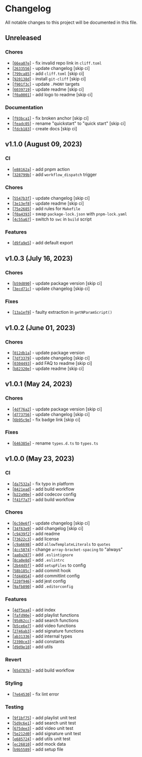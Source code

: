 # Changelog
All notable changes to this project will be documented in this file.

## Unreleased
### Chores
- [[`66ea07e`](https://github.com/wgumenyuk/spyter/commit/66ea07e9a53e251c5481ea5177cf8322f6dee288)] - fix invalid repo link in `cliff.toml`
- [[`2633556`](https://github.com/wgumenyuk/spyter/commit/2633556026a429bfa667c238c130eb1e43f6a225)] - update changelog [skip ci]
- [[`799ca85`](https://github.com/wgumenyuk/spyter/commit/799ca85ad6ca7d46c06ec81e819ffe8424fc739f)] - add `cliff.toml` [skip ci]
- [[`920138d`](https://github.com/wgumenyuk/spyter/commit/920138de4806c1b3b9140e4bb9c9c774b3545fd4)] - install `git-cliff` [skip ci]
- [[`f901f3c`](https://github.com/wgumenyuk/spyter/commit/f901f3cb86a99ecc5bde38dac9254495e470a489)] - update `.PHONY` targets
- [[`6039719`](https://github.com/wgumenyuk/spyter/commit/603971988513dc53e8ac5c8a317e5945f44ed38d)] - update readme [skip ci]
- [[`f0a0001`](https://github.com/wgumenyuk/spyter/commit/f0a0001339f17e1b03ade0b4b91da247045a34d7)] - add logo to readme [skip ci]

### Documentation
- [[`f93bca1`](https://github.com/wgumenyuk/spyter/commit/f93bca1b722a815608395f83844c6f2ef3cff2e9)] - fix broken anchor [skip ci]
- [[`feadc05`](https://github.com/wgumenyuk/spyter/commit/feadc05f60eeba05de18a8539b97f75a6d6795d3)] - rename "quickstart" to "quick start" [skip ci]
- [[`fdcb183`](https://github.com/wgumenyuk/spyter/commit/fdcb183ad3c958bdb8e835cc9f67baf5a6b17750)] - create docs [skip ci]

## v1.1.0 (August 09, 2023)
### CI
- [[`e88162a`](https://github.com/wgumenyuk/spyter/commit/e88162abcdfb4d674dc4d7bf0a329d8ec9b4cd26)] - add pnpm action
- [[`328799b`](https://github.com/wgumenyuk/spyter/commit/328799b18c037f08615d50e01dda36a6a922d47d)] - add `workflow_dispatch` trigger

### Chores
- [[`5547b3f`](https://github.com/wgumenyuk/spyter/commit/5547b3fb76ac76ad4929a66c4501667144399e95)] - update changelog [skip ci]
- [[`3e13ef8`](https://github.com/wgumenyuk/spyter/commit/3e13ef8117886b305c0a35c8710e76f46007cc6a)] - update readme [skip ci]
- [[`75e2685`](https://github.com/wgumenyuk/spyter/commit/75e2685b118dffb928f8b4125102fc1c513e1255)] - add rules for `Makefile`
- [[`f0a4393`](https://github.com/wgumenyuk/spyter/commit/f0a439359d8d9ff57d623e4b48ea9c561532135e)] - swap `package-lock.json` with `pnpm-lock.yaml`
- [[`4c55a67`](https://github.com/wgumenyuk/spyter/commit/4c55a670f8ae42b2f84cc45cb7f1eb1b39429452)] - switch to `swc` in `build` script

### Features
- [[`d9fa9e5`](https://github.com/wgumenyuk/spyter/commit/d9fa9e5492c74038729f8254343e284a20684f4c)] - add default export

## v1.0.3 (July 16, 2023)
### Chores
- [[`b59d890`](https://github.com/wgumenyuk/spyter/commit/b59d8908778c0ea5e545b741e509163fa6cbdf6b)] - update package version [skip ci]
- [[`3ecd71c`](https://github.com/wgumenyuk/spyter/commit/3ecd71c3f0d00d43de2f086b1b8f5708a94dbdee)] - update changelog [skip ci]

### Fixes
- [[`13a1ef9`](https://github.com/wgumenyuk/spyter/commit/13a1ef9a0a6b523074d683391785293b84c26668)] - faulty extraction in `getNParamScript()`

## v1.0.2 (June 01, 2023)
### Chores
- [[`012db1a`](https://github.com/wgumenyuk/spyter/commit/012db1a5ce06b82407489736cdf670df9b615498)] - update package version
- [[`7df3379`](https://github.com/wgumenyuk/spyter/commit/7df3379f3a8d13ee139587f7636089435a4c22f9)] - update changelog [skip ci]
- [[`0304493`](https://github.com/wgumenyuk/spyter/commit/03044932b4f586de798f3ac1beb44efbab1c6416)] - add FAQ to readme [skip ci]
- [[`b82320e`](https://github.com/wgumenyuk/spyter/commit/b82320ee8b29b01c02a30b52759ba97fa41c09b5)] - update readme [skip ci]

## v1.0.1 (May 24, 2023)
### Chores
- [[`4df76a2`](https://github.com/wgumenyuk/spyter/commit/4df76a2fcd19466855aadefd9644dcb70d5b062f)] - update package version [skip ci]
- [[`d773756`](https://github.com/wgumenyuk/spyter/commit/d773756a4ab2bd5eee32cf2f0338b1cebfa17933)] - update changelog [skip ci]
- [[`6b95c9e`](https://github.com/wgumenyuk/spyter/commit/6b95c9e82a4453e5369c833b0640689a502bdded)] - fix badge link [skip ci]

### Fixes
- [[`646385e`](https://github.com/wgumenyuk/spyter/commit/646385e2387465f7d34d3066fdd334cbf903258d)] - rename `types.d.ts` to `types.ts`

## v1.0.0 (May 23, 2023)
### CI
- [[`da7532a`](https://github.com/wgumenyuk/spyter/commit/da7532a6ef3044d9e5a6aa078a84ff5d2aebbd89)] - fix typo in platform
- [[`8421ead`](https://github.com/wgumenyuk/spyter/commit/8421ead1ec88142674a2e325449106f484de1230)] - add build workflow
- [[`b22a90e`](https://github.com/wgumenyuk/spyter/commit/b22a90e15dcbaf04ac83afbc5363d5f02536b96d)] - add codecov config
- [[`f41f7a7`](https://github.com/wgumenyuk/spyter/commit/f41f7a7a926c8a5356921789c73d6e92191c64bf)] - add build workflow

### Chores
- [[`6c50e6f`](https://github.com/wgumenyuk/spyter/commit/6c50e6fa9a2dd41dcf273906fc10801c4fc6525b)] - update changelog [skip ci]
- [[`34f63e9`](https://github.com/wgumenyuk/spyter/commit/34f63e9930e0f5a931cdeeac7f4e358edeef1287)] - add changelog [skip ci]
- [[`c9439f2`](https://github.com/wgumenyuk/spyter/commit/c9439f224972c0b1c011088e27d38c03a69497d7)] - add readme
- [[`73622c3`](https://github.com/wgumenyuk/spyter/commit/73622c31d3cbafeb3792b8646913a78033905538)] - add license
- [[`c9a6698`](https://github.com/wgumenyuk/spyter/commit/c9a6698e20fd70562a17dc1fdfb845fbd9d74e91)] - add `allowTemplateLiterals` to `quotes`
- [[`4cc5874`](https://github.com/wgumenyuk/spyter/commit/4cc58742f4b1050c5da7593654d083d6562dddc0)] - change `array-bracket-spacing` to "always"
- [[`aa0a287`](https://github.com/wgumenyuk/spyter/commit/aa0a287330730d3dbc718a4bd4dafdc9bb1f984c)] - add `.eslintignore`
- [[`8ca0e8d`](https://github.com/wgumenyuk/spyter/commit/8ca0e8d9376f6e759ce46ca0609507ec0cde4b27)] - add `.eslintrc`
- [[`2b44d5f`](https://github.com/wgumenyuk/spyter/commit/2b44d5f193fa995564490845e391c355fdf37ac7)] - add `setupFiles` to config
- [[`58b185c`](https://github.com/wgumenyuk/spyter/commit/58b185ccc6bbf41f2ebea562e3004fc316ed2c83)] - add commit hook
- [[`fd44954`](https://github.com/wgumenyuk/spyter/commit/fd44954fa15719f123f75db38e6791ac6d0e3f76)] - add commitlint config
- [[`220f946`](https://github.com/wgumenyuk/spyter/commit/220f946de5331da610102778d9f1362a87beba31)] - add jest config
- [[`9afb890`](https://github.com/wgumenyuk/spyter/commit/9afb89012cbfc0f6d98c9e60e2569d622f49dbc2)] - add `.editorconfig`

### Features
- [[`4df5ea4`](https://github.com/wgumenyuk/spyter/commit/4df5ea49e741f91aa1b5a313881bf0952420800c)] - add index
- [[`fafd90e`](https://github.com/wgumenyuk/spyter/commit/fafd90eed525056e8f58aebacba9f7c739333e4a)] - add playlist functions
- [[`95d62cc`](https://github.com/wgumenyuk/spyter/commit/95d62ccbf26cadf91b02c2e9456c8156d8af2411)] - add search functions
- [[`b5ce6e7`](https://github.com/wgumenyuk/spyter/commit/b5ce6e7becc405420fd0f60c0a8283893bade13d)] - add video functions
- [[`2746ab3`](https://github.com/wgumenyuk/spyter/commit/2746ab30abca95fd2a116b639358ce1a2b8c659f)] - add signature functions
- [[`ab31336`](https://github.com/wgumenyuk/spyter/commit/ab3133623b8c7420b7844fe18bb1e4c548112bab)] - add internal types
- [[`2390ce3`](https://github.com/wgumenyuk/spyter/commit/2390ce3772213b9443c62db405d84e9c871661b9)] - add constants
- [[`d9d9e10`](https://github.com/wgumenyuk/spyter/commit/d9d9e101186f17755cef220220aa2bce1dd17ff1)] - add utils

### Revert
- [[`65d787b`](https://github.com/wgumenyuk/spyter/commit/65d787b33fbf5a420c6b40502f537614255cb30f)] - add build workflow

### Styling
- [[`7e64530`](https://github.com/wgumenyuk/spyter/commit/7e645307de3f1b00ab8b6e6cec10f54f872a6495)] - fix lint error

### Testing
- [[`9f1bf75`](https://github.com/wgumenyuk/spyter/commit/9f1bf75e1d98d49f6ef2672bf0d6fbb5edb2ec14)] - add playlist unit test
- [[`5d9c6e1`](https://github.com/wgumenyuk/spyter/commit/5d9c6e1c67640cc3fa9557580a4803cc55d50433)] - add search unit test
- [[`675dee3`](https://github.com/wgumenyuk/spyter/commit/675dee36ce73df736999d39b1f54369f477f55ad)] - add video unit test
- [[`5e212d0`](https://github.com/wgumenyuk/spyter/commit/5e212d0a81c2d0ed43261ef14f02c4f31fc3553f)] - add signature unit test
- [[`e685724`](https://github.com/wgumenyuk/spyter/commit/e685724332bc6f8868c2cae3519d1317fb523b85)] - add utils unit test
- [[`ec26810`](https://github.com/wgumenyuk/spyter/commit/ec268103c5b6dfff09e6c25966e6005838f1ff77)] - add mock data
- [[`b9b5589`](https://github.com/wgumenyuk/spyter/commit/b9b55895432b5332b112db8c68b631571d2560ec)] - add setup file

<!-- generated by git-cliff -->
